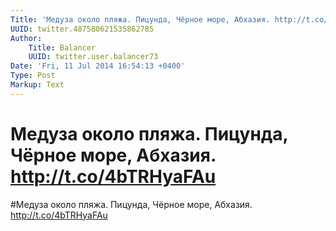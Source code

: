 ```yaml
---
Title: 'Медуза около пляжа. Пицунда, Чёрное море, Абхазия. http://t.co/4bTRHyaFAu'
UUID: twitter.487580621535862785
Author:
    Title: Balancer
    UUID: twitter.user.balancer73
Date: 'Fri, 11 Jul 2014 16:54:13 +0400'
Type: Post
Markup: Text
---
```


# Медуза около пляжа. Пицунда, Чёрное море, Абхазия. http://t.co/4bTRHyaFAu

#Медуза около пляжа. Пицунда, Чёрное море, Абхазия.
http://t.co/4bTRHyaFAu